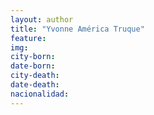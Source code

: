 ```yaml
---
layout: author
title: "Yvonne América Truque"
feature:
img: 
city-born:
date-born: 
city-death: 
date-death:
nacionalidad:
---
```

